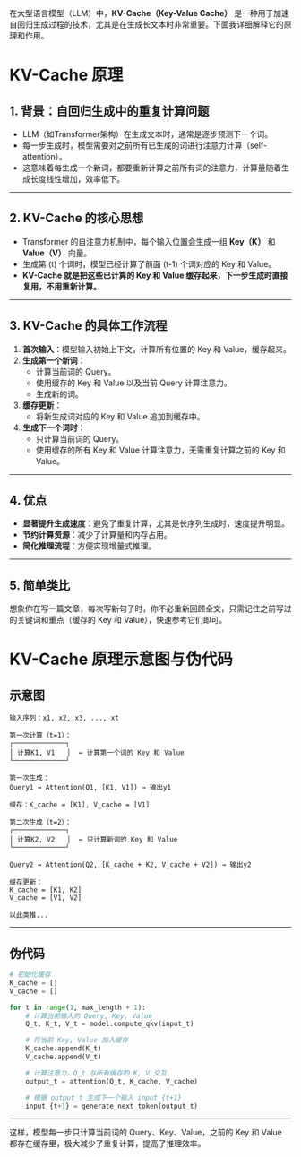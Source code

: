 在大型语言模型（LLM）中，**KV-Cache（Key-Value Cache）** 是一种用于加速自回归生成过程的技术，尤其是在生成长文本时非常重要。下面我详细解释它的原理和作用。

# KV-Cache 原理

## 1. 背景：自回归生成中的重复计算问题

- LLM（如Transformer架构）在生成文本时，通常是逐步预测下一个词。
- 每一步生成时，模型需要对之前所有已生成的词进行注意力计算（self-attention）。
- 这意味着每生成一个新词，都要重新计算之前所有词的注意力，计算量随着生成长度线性增加，效率低下。

---

## 2. KV-Cache 的核心思想

- Transformer 的自注意力机制中，每个输入位置会生成一组 **Key（K）** 和 **Value（V）** 向量。
- 生成第 \(t\) 个词时，模型已经计算了前面 \(t-1\) 个词对应的 Key 和 Value。
- **KV-Cache 就是把这些已计算的 Key 和 Value 缓存起来，下一步生成时直接复用，不用重新计算。**

---

## 3. KV-Cache 的具体工作流程

1. **首次输入**：模型输入初始上下文，计算所有位置的 Key 和 Value，缓存起来。
2. **生成第一个新词**：
   - 计算当前词的 Query。
   - 使用缓存的 Key 和 Value 以及当前 Query 计算注意力。
   - 生成新的词。
3. **缓存更新**：
   - 将新生成词对应的 Key 和 Value 追加到缓存中。
4. **生成下一个词时**：
   - 只计算当前词的 Query。
   - 使用缓存的所有 Key 和 Value 计算注意力，无需重复计算之前的 Key 和 Value。

---

## 4. 优点

- **显著提升生成速度**：避免了重复计算，尤其是长序列生成时，速度提升明显。
- **节约计算资源**：减少了计算量和内存占用。
- **简化推理流程**：方便实现增量式推理。

---

## 5. 简单类比

想象你在写一篇文章，每次写新句子时，你不必重新回顾全文，只需记住之前写过的关键词和重点（缓存的 Key 和 Value），快速参考它们即可。

# KV-Cache 原理示意图与伪代码

## 示意图

```
输入序列：x1, x2, x3, ..., xt

第一次计算（t=1）：
┌─────────────┐
│ 计算K1, V1   │  ← 计算第一个词的 Key 和 Value
└─────────────┘

第一次生成：
Query1 → Attention(Q1, [K1, V1]) → 输出y1

缓存：K_cache = [K1], V_cache = [V1]

第二次生成（t=2）：
┌─────────────┐
│ 计算K2, V2   │  ← 只计算新词的 Key 和 Value
└─────────────┘

Query2 → Attention(Q2, [K_cache + K2, V_cache + V2]) → 输出y2

缓存更新：
K_cache = [K1, K2]
V_cache = [V1, V2]

以此类推...
```

---

## 伪代码

```python
# 初始化缓存
K_cache = []
V_cache = []

for t in range(1, max_length + 1):
    # 计算当前输入的 Query, Key, Value
    Q_t, K_t, V_t = model.compute_qkv(input_t)

    # 将当前 Key, Value 加入缓存
    K_cache.append(K_t)
    V_cache.append(V_t)

    # 计算注意力，Q_t 与所有缓存的 K, V 交互
    output_t = attention(Q_t, K_cache, V_cache)

    # 根据 output_t 生成下一个输入 input_{t+1}
    input_{t+1} = generate_next_token(output_t)
```

---

这样，模型每一步只计算当前词的 Query、Key、Value，之前的 Key 和 Value 都存在缓存里，极大减少了重复计算，提高了推理效率。

